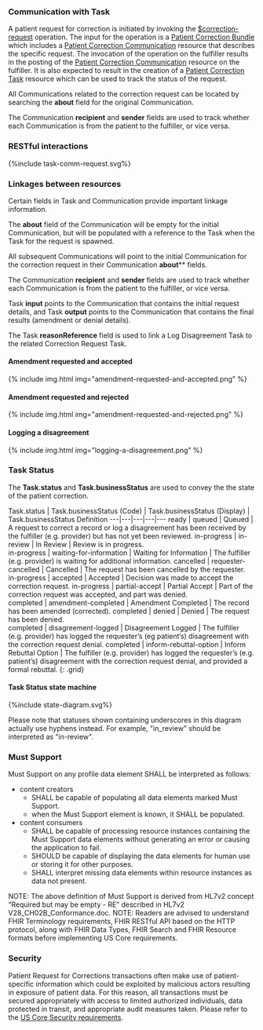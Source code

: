 ### Communication with Task

A patient request for correction is initiated by invoking the [$correction-request](OperationDefinition-correction-request.html) operation. The input for the operation is a [Patient Correction Bundle](StructureDefinition-patient-correction-bundle.html) which includes a  [Patient Correction Communication](StructureDefinition-patient-correction-communication.html) resource that describes the specific request. The invocation of the operation on the fulfiller results in the posting of the [Patient Correction Communication](StructureDefinition-patient-correction-communication.html) resource on the fulfiller.  It is also expected to result in the creation of a [Patient Correction Task](StructureDefinition-patient-correction-task.html) resource which can be used to track the status of the request. 

All Communications related to the correction request can be located by searching the **about** field for the original Communication.

The Communication **recipient** and **sender** fields are used to track whether each Communication is from the patient to the fulfiller, or vice versa.

### RESTful interactions

<div>
{%include task-comm-request.svg%}
</div>

### Linkages between resources

Certain fields in Task and Communication provide important linkage information.

The **about** field of the Communication will be empty for the initial Communication, but will be populated with a reference to the Task when the Task for the request is spawned.

All subsequent Communications will point to the initial Communication for the correction request in their Communication **about**** fields. 

The Communication **recipient** and **sender** fields are used to track whether each Communication is from the patient to the fulfiller, or vice versa.

Task **input** points to the Communication that contains the initial request details, and Task **output** points to the Communication that contains the final results (amendment or denial details).

The Task **reasonReference** field is used to link a Log Disagreement Task to the related Correction Request Task.

#### Amendment requested and accepted

{% include img.html img="amendment-requested-and-accepted.png" %}

#### Amendment requested and rejected

{% include img.html img="amendment-requested-and-rejected.png" %}

#### Logging a disagreement

{% include img.html img="logging-a-disagreement.png" %}

### Task Status

The **Task.status** and **Task.businessStatus** are used to convey the the state of the patient correction.

Task.status | Task.businessStatus (Code) | Task.businessStatus (Display) | Task.businessStatus Definition
---|---|---|---|---
ready | queued | Queued | A request to correct a record or log a disagreement has been received by the fulfiller (e.g. provider) but has not yet been reviewed.
in-progress | in-review | In Review | Review is in progress.  
in-progress | waiting-for-information | Waiting for Information | The fulfiller (e.g. provider) is waiting for additional information.
cancelled | requester-cancelled | Cancelled | The request has been cancelled by the requester.
in-progress | accepted | Accepted | Decision was made to accept the correction request.
in-progress | partial-accept | Partial Accept | Part of the correction request was accepted, and part was denied.  
completed | amendment-completed | Amendment Completed | The record has been amended (corrected).
completed | denied | Denied | The request has been denied.  
completed | disagreement-logged | Disagreement Logged | The fulfiller (e.g. provider) has logged the requester’s (eg patient’s) disagreement with the correction request denial.
completed | inform-rebuttal-option | Inform Rebuttal Option | The fulfiller (e.g. provider) has logged the requester’s (e.g. patient’s) disagreement with the correction request denial, and provided a formal rebuttal. 
{: .grid}

#### Task Status state machine

<div>{%include state-diagram.svg%}</div>

Please note that statuses shown containing underscores in this diagram actually use hyphens instead. For example, "in_review" should be interpreted as "in-review".
### Must Support

Must Support on any profile data element SHALL be interpreted as follows:

* content creators  
  * SHALL be capable of populating all data elements marked Must Support.
  * when the Must Support element is known, it SHALL be populated.
* content consumers 
  * SHALL be capable of processing resource instances containing the Must Support data elements without generating an error or causing the application to fail. 
  * SHOULD be capable of displaying the data elements for human use or storing it for other purposes.
  * SHALL interpret missing data elements within resource instances as data not present.
  
NOTE: The above definition of Must Support is derived from HL7v2 concept “Required but may be empty - RE” described in HL7v2 V28_CH02B_Conformance.doc.
NOTE: Readers are advised to understand FHIR Terminology requirements, FHIR RESTful API based on the HTTP protocol, along with FHIR Data Types, FHIR Search and FHIR Resource formats before implementing US Core requirements.

### Security

Patient Request for Corrections transactions often make use of patient-specific information which could be exploited by malicious actors resulting in exposure of patient data. For this reason, all transactions must be secured appropriately with access to limited authorized individuals, data protected in transit, and appropriate audit measures taken. Please refer to the [US Core Security requirements](https://hl7.org/fhir/us/core/STU4/security.html).
